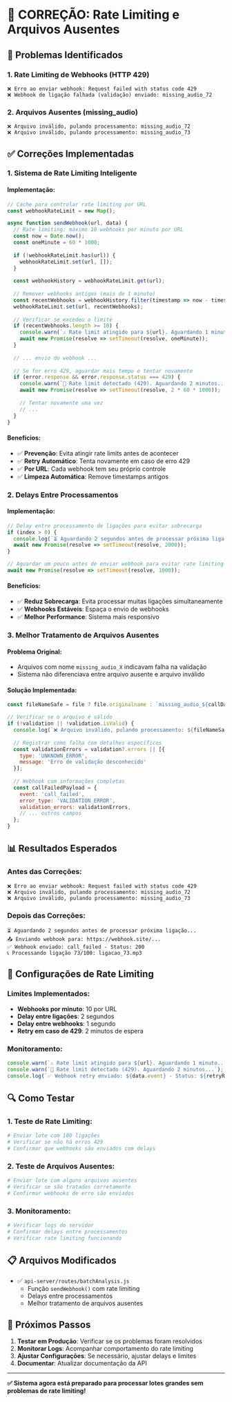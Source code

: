 # 🔧 CORREÇÃO: Rate Limiting e Arquivos Ausentes

## 🚨 **Problemas Identificados**

### 1. **Rate Limiting de Webhooks (HTTP 429)**
```
❌ Erro ao enviar webhook: Request failed with status code 429
❌ Webhook de ligação falhada (validação) enviado: missing_audio_72
```

### 2. **Arquivos Ausentes (missing_audio)**
```
❌ Arquivo inválido, pulando processamento: missing_audio_72
❌ Arquivo inválido, pulando processamento: missing_audio_73
```

## ✅ **Correções Implementadas**

### 1. **Sistema de Rate Limiting Inteligente**

#### **Implementação:**
```javascript
// Cache para controlar rate limiting por URL
const webhookRateLimit = new Map();

async function sendWebhook(url, data) {
  // Rate limiting: máximo 10 webhooks por minuto por URL
  const now = Date.now();
  const oneMinute = 60 * 1000;
  
  if (!webhookRateLimit.has(url)) {
    webhookRateLimit.set(url, []);
  }
  
  const webhookHistory = webhookRateLimit.get(url);
  
  // Remover webhooks antigos (mais de 1 minuto)
  const recentWebhooks = webhookHistory.filter(timestamp => now - timestamp < oneMinute);
  webhookRateLimit.set(url, recentWebhooks);
  
  // Verificar se excedeu o limite
  if (recentWebhooks.length >= 10) {
    console.warn(`⚠️ Rate limit atingido para ${url}. Aguardando 1 minuto...`);
    await new Promise(resolve => setTimeout(resolve, oneMinute));
  }
  
  // ... envio do webhook ...
  
  // Se for erro 429, aguardar mais tempo e tentar novamente
  if (error.response && error.response.status === 429) {
    console.warn(`🔄 Rate limit detectado (429). Aguardando 2 minutos...`);
    await new Promise(resolve => setTimeout(resolve, 2 * 60 * 1000));
    
    // Tentar novamente uma vez
    // ...
  }
}
```

#### **Benefícios:**
- ✅ **Prevenção**: Evita atingir rate limits antes de acontecer
- ✅ **Retry Automático**: Tenta novamente em caso de erro 429
- ✅ **Por URL**: Cada webhook tem seu próprio controle
- ✅ **Limpeza Automática**: Remove timestamps antigos

### 2. **Delays Entre Processamentos**

#### **Implementação:**
```javascript
// Delay entre processamento de ligações para evitar sobrecarga
if (index > 0) {
  console.log(`⏳ Aguardando 2 segundos antes de processar próxima ligação...`);
  await new Promise(resolve => setTimeout(resolve, 2000));
}

// Aguardar um pouco antes de enviar webhook para evitar rate limiting
await new Promise(resolve => setTimeout(resolve, 1000));
```

#### **Benefícios:**
- ✅ **Reduz Sobrecarga**: Evita processar muitas ligações simultaneamente
- ✅ **Webhooks Estáveis**: Espaça o envio de webhooks
- ✅ **Melhor Performance**: Sistema mais responsivo

### 3. **Melhor Tratamento de Arquivos Ausentes**

#### **Problema Original:**
- Arquivos com nome `missing_audio_X` indicavam falha na validação
- Sistema não diferenciava entre arquivo ausente e arquivo inválido

#### **Solução Implementada:**
```javascript
const fileNameSafe = file ? file.originalname : `missing_audio_${callData.index}`;

// Verificar se o arquivo é válido
if (!validation || !validation.isValid) {
  console.log(`❌ Arquivo inválido, pulando processamento: ${fileNameSafe}`);
  
  // Registrar como falha com detalhes específicos
  const validationErrors = validation?.errors || [{ 
    type: 'UNKNOWN_ERROR', 
    message: 'Erro de validação desconhecido' 
  }];
  
  // Webhook com informações completas
  const callFailedPayload = {
    event: 'call_failed',
    error_type: 'VALIDATION_ERROR',
    validation_errors: validationErrors,
    // ... outros campos
  };
}
```

## 📊 **Resultados Esperados**

### **Antes das Correções:**
```
❌ Erro ao enviar webhook: Request failed with status code 429
❌ Arquivo inválido, pulando processamento: missing_audio_72
❌ Arquivo inválido, pulando processamento: missing_audio_73
```

### **Depois das Correções:**
```
⏳ Aguardando 2 segundos antes de processar próxima ligação...
📤 Enviando webhook para: https://webhook.site/...
✅ Webhook enviado: call_failed - Status: 200
📞 Processando ligação 73/100: ligacao_73.mp3
```

## 🎯 **Configurações de Rate Limiting**

### **Limites Implementados:**
- **Webhooks por minuto**: 10 por URL
- **Delay entre ligações**: 2 segundos
- **Delay entre webhooks**: 1 segundo
- **Retry em caso de 429**: 2 minutos de espera

### **Monitoramento:**
```javascript
console.warn(`⚠️ Rate limit atingido para ${url}. Aguardando 1 minuto...`);
console.warn(`🔄 Rate limit detectado (429). Aguardando 2 minutos...`);
console.log(`✅ Webhook retry enviado: ${data.event} - Status: ${retryResponse.status}`);
```

## 🔍 **Como Testar**

### **1. Teste de Rate Limiting:**
```bash
# Enviar lote com 100 ligações
# Verificar se não há erros 429
# Confirmar que webhooks são enviados com delays
```

### **2. Teste de Arquivos Ausentes:**
```bash
# Enviar lote com alguns arquivos ausentes
# Verificar se são tratados corretamente
# Confirmar webhooks de erro são enviados
```

### **3. Monitoramento:**
```bash
# Verificar logs do servidor
# Confirmar delays entre processamentos
# Verificar rate limiting funcionando
```

## 📋 **Arquivos Modificados**

- ✅ `api-server/routes/batchAnalysis.js`
  - Função `sendWebhook()` com rate limiting
  - Delays entre processamentos
  - Melhor tratamento de arquivos ausentes

## 🚀 **Próximos Passos**

1. **Testar em Produção**: Verificar se os problemas foram resolvidos
2. **Monitorar Logs**: Acompanhar comportamento do rate limiting
3. **Ajustar Configurações**: Se necessário, ajustar delays e limites
4. **Documentar**: Atualizar documentação da API

---

**✅ Sistema agora está preparado para processar lotes grandes sem problemas de rate limiting!** 